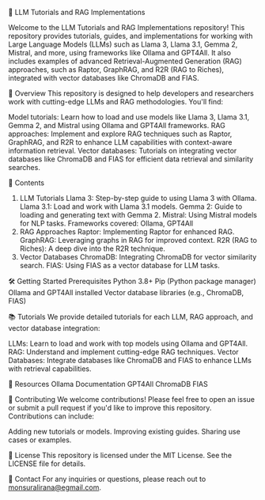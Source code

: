 🤖 LLM Tutorials and RAG Implementations

Welcome to the LLM Tutorials and RAG Implementations repository! This repository provides tutorials, guides, and implementations for working with Large Language Models (LLMs) such as Llama 3, Llama 3.1, Gemma 2, Mistral, and more, using frameworks like Ollama and GPT4All. It also includes examples of advanced Retrieval-Augmented Generation (RAG) approaches, such as Raptor, GraphRAG, and R2R (RAG to Riches), integrated with vector databases like ChromaDB and FIAS.

🚀 Overview
This repository is designed to help developers and researchers work with cutting-edge LLMs and RAG methodologies. You'll find:

Model tutorials: Learn how to load and use models like Llama 3, Llama 3.1, Gemma 2, and Mistral using Ollama and GPT4All frameworks.
RAG approaches: Implement and explore RAG techniques such as Raptor, GraphRAG, and R2R to enhance LLM capabilities with context-aware information retrieval.
Vector databases: Tutorials on integrating vector databases like ChromaDB and FIAS for efficient data retrieval and similarity searches.

📄 Contents
1. LLM Tutorials
Llama 3: Step-by-step guide to using Llama 3 with Ollama.
Llama 3.1: Load and work with Llama 3.1 models.
Gemma 2: Guide to loading and generating text with Gemma 2.
Mistral: Using Mistral models for NLP tasks.
Frameworks covered: Ollama, GPT4All
2. RAG Approaches
Raptor: Implementing Raptor for enhanced RAG.
GraphRAG: Leveraging graphs in RAG for improved context.
R2R (RAG to Riches): A deep dive into the R2R technique.
3. Vector Databases
ChromaDB: Integrating ChromaDB for vector similarity search.
FIAS: Using FIAS as a vector database for LLM tasks.

🛠️ Getting Started
Prerequisites
Python 3.8+
Pip (Python package manager)
Ollama and GPT4All installed
Vector database libraries (e.g., ChromaDB, FIAS)

📚 Tutorials
We provide detailed tutorials for each LLM, RAG approach, and vector database integration:

LLMs: Learn to load and work with top models using Ollama and GPT4All.
RAG: Understand and implement cutting-edge RAG techniques.
Vector Databases: Integrate databases like ChromaDB and FIAS to enhance LLMs with retrieval capabilities.

🔗 Resources
Ollama Documentation
GPT4All
ChromaDB
FIAS

🤝 Contributing
We welcome contributions! Please feel free to open an issue or submit a pull request if you'd like to improve this repository. Contributions can include:

Adding new tutorials or models.
Improving existing guides.
Sharing use cases or examples.

📄 License
This repository is licensed under the MIT License. See the LICENSE file for details.

📧 Contact
For any inquiries or questions, please reach out to monsuralirana@egmail.com.

